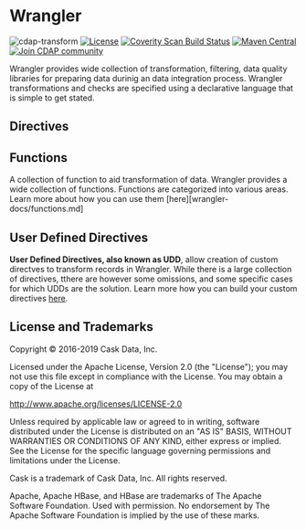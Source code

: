 # Wrangler

![cdap-transform](https://cdap-users.herokuapp.com/assets/cdap-transform.svg)
[![License](https://img.shields.io/badge/License-Apache%202.0-blue.svg)](https://opensource.org/licenses/Apache-2.0)
[![Coverity Scan Build Status](https://scan.coverity.com/projects/11434/badge.svg)](https://scan.coverity.com/projects/hydrator-wrangler-transform)
[![Maven Central](https://maven-badges.herokuapp.com/maven-central/io.cdap.wrangler/wrangler-core/badge.svg)](https://maven-badges.herokuapp.com/maven-central/io.cdap.wrangler/wrangler-core)
[![Join CDAP community](https://cdap-users.herokuapp.com/badge.svg?t=wrangler)](https://cdap-users.herokuapp.com?t=1)

Wrangler provides wide collection of transformation, filtering, data quality libraries for preparing data durinig an data integration process. Wrangler transformations and checks are specified using a declarative language that is simple to get stated.

## Directives

## Functions
A collection of function to aid transformation of data. Wrangler provides a wide collection of functions. Functions are categorized into various areas. Learn more about how you can use them [here][wrangler-docs/functions.md] 

## User Defined Directives
**User Defined Directives, also known as UDD**, allow creation of custom directves to transform records in Wrangler. While there is a large collection of directives, tthere are however some omissions, and some specific cases for which UDDs are the solution. Learn more how you can build your custom directives [here](wrangler-docs/custom-directive.md).


## License and Trademarks

Copyright © 2016-2019 Cask Data, Inc.

Licensed under the Apache License, Version 2.0 (the "License"); you may not use this file except
in compliance with the License. You may obtain a copy of the License at

http://www.apache.org/licenses/LICENSE-2.0

Unless required by applicable law or agreed to in writing, software distributed under the
License is distributed on an "AS IS" BASIS, WITHOUT WARRANTIES OR CONDITIONS OF ANY KIND,
either express or implied. See the License for the specific language governing permissions
and limitations under the License.

Cask is a trademark of Cask Data, Inc. All rights reserved.

Apache, Apache HBase, and HBase are trademarks of The Apache Software Foundation. Used with
permission. No endorsement by The Apache Software Foundation is implied by the use of these marks.
